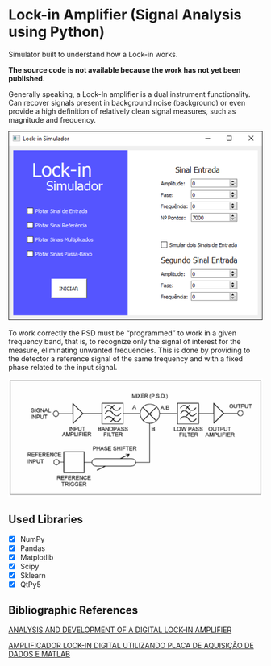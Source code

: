 # Lock-in Amplifier (Signal Analysis using Python)

Simulator built to understand how a Lock-in works.

**The source code is not available because the work has not yet been published.**

Generally speaking, a Lock-In amplifier is a dual instrument functionality. Can recover signals present in background noise (background) or even provide a high definition of relatively clean signal measures, such as magnitude and frequency.

![screenshot](Foto_Interface.png)

To work correctly the PSD must be “programmed” to work in a given frequency band, that is, to recognize only the signal of interest for the measure, eliminating unwanted frequencies. This is done by providing to the detector a reference signal of the same frequency and with a fixed phase related to the input signal.

![screenshot](Diagrama_Lock-in.png)

## Used Libraries

- [x] NumPy
- [x] Pandas
- [x] Matplotlib
- [x] Scipy
- [x] Sklearn
- [x] QtPy5

## Bibliographic References

[ANALYSIS AND DEVELOPMENT OF A DIGITAL LOCK-IN AMPLIFIER](http://www.ppgee.eng.ufba.br/tese/62e9c5fdd35710b55ff5da97cb5d305a.pdf)

[AMPLIFICADOR LOCK-IN DIGITAL UTILIZANDO PLACA DE AQUISIÇÃO DE DADOS E MATLAB](http://www.abenge.org.br/cobenge/arquivos/14/artigos/PE-14-04964524442-1117745528492.pdf)
